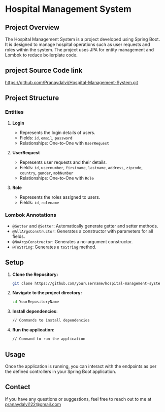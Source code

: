 # Hospital Management System

## Project Overview

The Hospital Management System is a project developed using Spring Boot. It is designed to manage hospital operations such as user requests and roles within the system. The project uses JPA for entity management and Lombok to reduce boilerplate code.

## project Source Code link 
https://github.com/Pranaydalvi/Hospital-Management-System.git
## Project Structure

### Entities

1. **Login**
   - Represents the login details of users.
   - Fields: `id`, `email`, `password`
   - Relationships: One-to-One with `UserRequest`

2. **UserRequest**
   - Represents user requests and their details.
   - Fields: `id`, `usernumber`, `firstname`, `lastname`, `address`, `zipcode`, `country`, `gender`, `mobNumber`
   - Relationships: One-to-One with `Role`

3. **Role**
   - Represents the roles assigned to users.
   - Fields: `id`, `rolename`

### Lombok Annotations

- `@Getter` and `@Setter`: Automatically generate getter and setter methods.
- `@AllArgsConstructor`: Generates a constructor with parameters for all fields.
- `@NoArgsConstructor`: Generates a no-argument constructor.
- `@ToString`: Generates a `toString` method.

## Setup

1. **Clone the Repository:**
   ```bash
   git clone https://github.com/yourusername/hospital-management-system.git

2. **Navigate to the project directory:**
    ```bash
    cd YourRepositoryName
    ```
3. **Install dependencies:**
    ```bash
    // Commands to install dependencies
    ```
4. **Run the application:**
    ```bash
    // Command to run the application
    ```

## Usage

Once the application is running, you can interact with the endpoints as per the defined controllers in your Spring Boot application.


## Contact

If you have any questions or suggestions, feel free to reach out to me at pranaydalvi122@gmail.com

